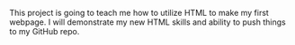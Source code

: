 This project is going to teach me how to utilize HTML to make my first webpage. I will demonstrate my new HTML skills and ability to push things to my GitHub repo.